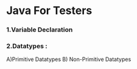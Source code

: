 # Java For Testers

### 1.Variable Declaration
### 2.Datatypes :
A)Primitive Datatypes
B) Non-Primitive Datatypes
